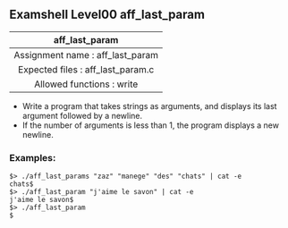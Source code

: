 ## Examshell Level00 aff_last_param

|aff_last_param|
|:---:|
|Assignment name : aff_last_param|
|Expected files : aff_last_param.c|
|Allowed functions : write|

- Write a program that takes strings as arguments, and displays its last argument followed by a newline.
- If the number of arguments is less than 1, the program displays a new newline.

### Examples:
```
$> ./aff_last_params "zaz" "manege" "des" "chats" | cat -e
chats$
$> ./aff_last_param "j'aime le savon" | cat -e
j'aime le savon$
$> ./aff_last_param
$
```
